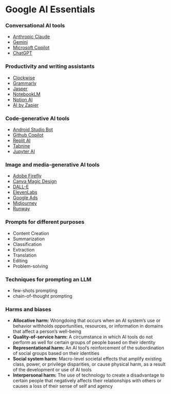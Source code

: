 # Google AI Essentials

### Conversational AI tools

- [Anthropic Claude](https://www.anthropic.com/claude)
- [Gemini](https://gemini.google.com/)
- [Microsoft Copilot](https://copilot.microsoft.com/)
- [ChatGPT](https://chatgpt.com/)

### Productivity and writing assistants

- [Clockwise](https://www.getclockwise.com/)
- [Grammarly](https://www.grammarly.com/)
- [Jasper](https://www.jasper.ai/)
- [NotebookLM](https://notebooklm.google/)
- [Notion AI](https://www.notion.com/product/ai)
- [AI by Zapier](https://zapier.com/apps/ai/integrations)

### Code-generative AI tools

- [Android Studio Bot](https://developer.android.com/studio/preview/gemini)
- [Github Copilot](https://github.com/features/copilot)
- [Replit AI](https://replit.com/ai)
- [Tabnine](https://www.tabnine.com/)
- [Jupyter AI](https://jupyter-ai.readthedocs.io/en/latest/)

### Image and media-generative AI tools

- [Adobe Firefly](https://www.adobe.com/sensei/generative-ai/firefly.html)
- [Canva Magic Design](https://www.canva.com/magic-design/)
- [DALL-E](https://openai.com/index/dall-e-3/)
- [ElevenLabs](https://elevenlabs.io/)
- [Google Ads](https://ads.google.com/home/campaigns/ai-powered-ad-solutions/)
- [Midjourney](https://www.midjourney.com/home)
- [Runway](https://runwayml.com/)

### Prompts for different purposes

- Content Creation
- Summarization
- Classification
- Extraction
- Translation
- Editing
- Problem-solving

### Techniques for prompting an LLM

- few-shots prompting
- chain-of-thought prompting

### Harms and biases

- **Allocative harm:** Wrongdoing that occurs when an AI system’s use or behavior withholds opportunities, resources, or information in domains that affect a person’s well-being
- **Quality-of-service harm:** A circumstance in which AI tools do not perform as well for certain groups of people based on their identity
- **Representational harm:** An AI tool’s reinforcement of the subordination of social groups based on their identities
- **Social system harm:** Macro-level societal effects that amplify existing class, power, or privilege disparities, or cause physical harm, as a result of the development or use of AI tools
- **Interpersonal harm:** The use of technology to create a disadvantage to certain people that negatively affects their relationships with others or causes a loss of their sense of self and agency
